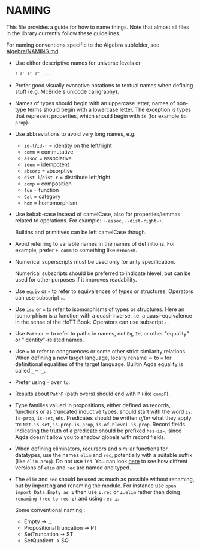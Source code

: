 NAMING
======

This file provides a guide for how to name things. Note that almost all
files in the library currently follow these guidelines.

For naming conventions specific to the Algebra subfolder, see
[Algebra/NAMING.md](https://github.com/cmcmA20/cubical-mini/blob/master/src/Algebra/NAMING.md).

* Use either descriptive names for universe levels or
  ```
  ℓ ℓ′ ℓ″ ℓ‴ ...
  ```

* Prefer good visually evocative notations to textual names when defining stuff
  (e.g. McBride's unicode calligraphy).

* Names of types should begin with an uppercase letter; names of
  non-type terms should begin with a lowercase letter. The exception
  is types that represent properties, which should begin with `is`
  (for example `is-prop`).

* Use abbreviations to avoid very long names, e.g.
  - `id-l`/`id-r` = identity on the left/right
  - `comm` = commutative
  - `assoc` = associative
  - `idem` = idempotent
  - `absorp` = absorptive
  - `dist-l`/`dist-r` = distribute left/right
  - `comp` = composition
  - `fun` = function
  - `Cat` = category
  - `hom` = homomorphism

* Use kebab-case instead of camelCase, also for properties/lemmas
  related to operations. For example: `+-assoc`, `·-dist-right-+`.

  Builtins and primitives can be left camelCase though.

* Avoid referring to variable names in the names of definitions.
  For example, prefer `+-comm` to something like `m+n≡n+m`.

* Numerical superscripts must be used only for arity specification.

  Numerical subscripts should be preferred to indicate hlevel, but
  can be used for other purposes if it improves readability.

* Use `equiv` or `≃` to refer to equivalences of types or structures.
  Operators can use subscript `ₑ`.

* Use `iso` or `≅` to refer to isomorphisms of types or structures.
  Here an isomorphism is a function with a quasi-inverse, i.e. a
  quasi-equivalence in the sense of the HoTT Book.
  Operators can use subscript `ᵢ`.

* Use `Path` or `＝` to refer to paths in names, not `Eq`, `Id`, or
  other "equality" or "identity"-related names.

* Use `≡` to refer to congruences or some other strict similarity relations.
  When defining a new target language, locally rename `＝` to `≡` for
  definitional equalities of the target language.
  Builtin Agda equality is called `_＝ⁱ_`.

* Prefer using `→` over `to`.

* Results about `PathP` (path overs) should end with `P` (like
  `compP`).

* Type families valued in propositions, either defined as records,
  functions or as truncated inductive types, should start with the word
  `is`: `is-prop`, `is-set`, etc. Predicates should be written _after_
  what they apply to: `Nat-is-set`, `is-prop-is-prop`,
  `is-of-hlevel-is-prop`. Record fields indicating the truth of a predicate
  should be prefixed `has-is-`, since Agda doesn't allow you to shadow
  globals with record fields.

* When defining eliminators, recursors and similar functions for datatypes,
  use the names `elim` and `rec`, potentially with a suitable suffix (like `elim-prop`).
  Do not use `ind`.
  You can look
  [here](https://github.com/cmcmA20/cubical-mini/blob/master/src/Truncation/Propositional/Base.agda)
  to see how diffrent versions of `elim` and `rec` are named and typed.

* The `elim` and `rec` should be used as much as possible without
  renaming, but by importing and renaming the module.
  For instance use `open import Data.Empty as ⊥`
  then use `⊥.rec` or `⊥.elim` rather than doing
  `renaming (rec to rec-⊥)` and using `rec-⊥`.

  Some conventional naming :
  - Empty                   -> ⊥
  - PropositionalTruncation -> PT
  - SetTruncation           -> ST
  - SetQuotient             -> SQ
